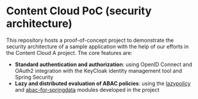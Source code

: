 # Content Cloud PoC (security architecture)
This repository hosts a proof-of-concept project to demonstrate the security architecture of a sample application with the help of our efforts in the Content Cloud A project. The core features are:  

- __Standard authentication and authorization__: using OpenID Connect and OAuth2 integration with the KeyCloak identity management tool and Spring Security
- __Lazy and distributed evaluation of ABAC policies__: using the [lazypolicy](https://github.com/emad7105/lazypolicy/) and [abac-for-springdata](https://github.com/paulcwarren/abac_spike_1) modules developed in the project 
